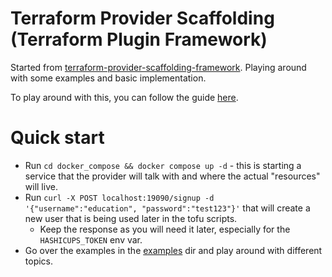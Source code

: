 # Terraform Provider Scaffolding (Terraform Plugin Framework)
Started from [terraform-provider-scaffolding-framework](https://github.com/hashicorp/terraform-provider-scaffolding-framework).
Playing around with some examples and basic implementation.


To play around with this, you can follow the guide [here](https://developer.hashicorp.com/terraform/tutorials/providers-plugin-framework/providers-plugin-framework-provider).


# Quick start
* Run `cd docker_compose && docker compose up -d` - this is starting a service that the provider will talk with and where the actual "resources" will live.
* Run `curl -X POST localhost:19090/signup -d '{"username":"education", "password":"test123"}'` that will create a new user that is being used later in the tofu scripts.
  * Keep the response as you will need it later, especially for the `HASHICUPS_TOKEN` env var.
* Go over the examples in the [examples](./examples) dir and play around with different topics.
